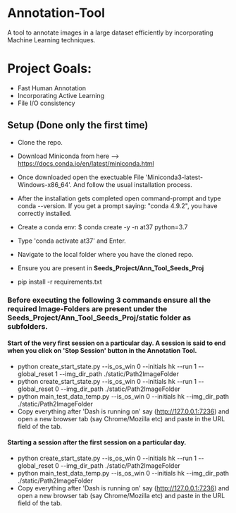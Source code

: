 # Annotation-Tool
A tool to annotate images in a large dataset efficiently by incorporating Machine Learning techniques.


# Project Goals:
* Fast Human Annotation
* Incorporating Active Learning
* File I/O consistency



## Setup (Done only the first time)
* Clone the repo. 
* Download Miniconda from here --> https://docs.conda.io/en/latest/miniconda.html
* Once downloaded open the exectuable File 'Miniconda3-latest-Windows-x86_64'. And follow the usual installation process.
* After the installation gets completed open command-prompt and type conda --version. If you get a prompt saying: "conda 4.9.2", you have correctly installed.
* Create a conda env: 
     $ conda create -y -n at37 python=3.7

* Type 'conda activate at37' and Enter.
* Navigate to the local folder where you have the cloned repo.
* Ensure you are present in **Seeds_Project/Ann_Tool_Seeds_Proj**
* pip install -r requirements.txt

### Before executing the following 3 commands ensure all the required Image-Folders are present under the **Seeds_Project/Ann_Tool_Seeds_Proj/static** folder as subfolders.
#### Start of the very first session on a particular day. A session is said to end when you click on 'Stop Session' button in the Annotation Tool.
* python create_start_state.py --is_os_win 0 --initials hk --run 1 --global_reset 1 --img_dir_path ./static/Path2ImageFolder
* python create_start_state.py --is_os_win 0 --initials hk --run 1 --global_reset 0 --img_dir_path ./static/Path2ImageFolder
* python main_test_data_temp.py --is_os_win 0 --initials hk --img_dir_path ./static/Path2ImageFolder
* Copy everything after 'Dash is running on' say (http://127.0.0.1:7236) and open a new browser tab (say Chrome/Mozilla etc) and paste in the URL field of the tab.


#### Starting a session after the first session on a particular day.
* python create_start_state.py --is_os_win 0 --initials hk --run 1 --global_reset 0 --img_dir_path ./static/Path2ImageFolder
* python main_test_data_temp.py --is_os_win 0 --initials hk --img_dir_path ./static/Path2ImageFolder
* Copy everything after 'Dash is running on' say (http://127.0.0.1:7236) and open a new browser tab (say Chrome/Mozilla etc) and paste in the URL field of the tab.
